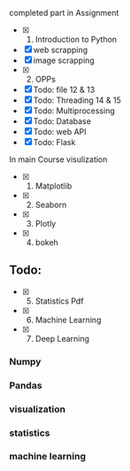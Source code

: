 completed part in Assignment
- [x] 1. Introduction to Python
- [x]  web scrapping
- [x]  image scrapping
- [x] 2. OPPs
- [x] Todo: file 12 & 13
- [x] Todo: Threading 14 & 15
- [x] Todo: Multiprocessing 
- [x] Todo: Database
- [x] Todo: web  API
- [x] Todo: Flask

In main Course
 visulization
- [x] 1. Matplotlib
- [x] 2. Seaborn
- [x] 3. Plotly
- [x] 4. bokeh

## Todo:
- [x] 5. Statistics
       Pdf
- [x] 6. Machine Learning
- [x] 7. Deep Learning



### Numpy 
### Pandas
### visualization
### statistics
### machine learning 
